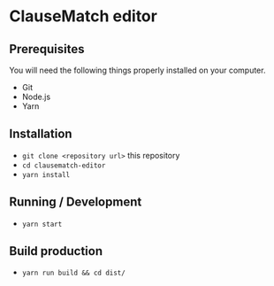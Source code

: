 # ClauseMatch editor

## Prerequisites

You will need the following things properly installed on your computer.

* Git
* Node.js 
* Yarn

## Installation

* `git clone <repository url>` this repository
* `cd clausematch-editor`
* `yarn install`

## Running / Development

* `yarn start`

## Build production

* `yarn run build && cd dist/`